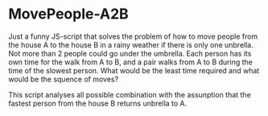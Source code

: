 # MovePeople-A2B

Just a funny JS-script that solves the problem of how to move people from the house A to the house B in a rainy weather if there is only one unbrella. Not more than 2 people could go under the umbrella. Each person has its own time for the walk from A to B, and a pair walks from A to B during the time of the slowest person. What would be the least time required and what would be the squence of moves?

This script analyses all possible combination with the assunption that the fastest person from the house B returns unbrella to A.
